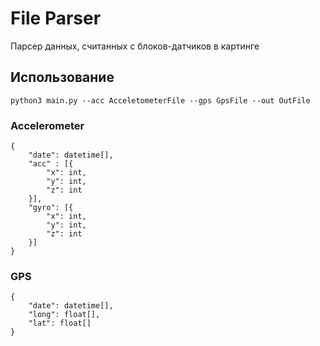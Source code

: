 # File Parser

Парсер данных, считанных с блоков-датчиков в картинге

## Использование

```
python3 main.py --acc AcceletometerFile --gps GpsFile --out OutFile
```

### Accelerometer

```
{
    "date": datetime[],
    "acc" : [{
        "x": int,
        "y": int,
        "z": int
    }],
    "gyro": [{
        "x": int,
        "y": int,
        "z": int
    }]
}
```

### GPS

```
{
    "date": datetime[],
    "long": float[],
    "lat": float[]
}
```
